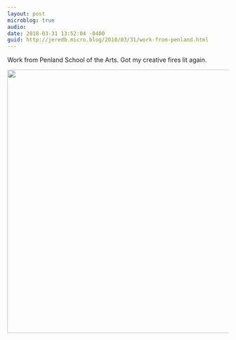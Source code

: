 ```yaml
---
layout: post
microblog: true
audio: 
date: 2018-03-31 13:52:04 -0400
guid: http://jeredb.micro.blog/2018/03/31/work-from-penland.html
---
```

Work from Penland School of the Arts. Got my creative fires lit again.

<img src="http://micro.jeredb.com/uploads/2018/c8323c87cc.jpg" width="600" height="600" />
